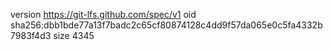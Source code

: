 version https://git-lfs.github.com/spec/v1
oid sha256:dbb1bde77a13f7badc2c65cf80874128c4dd9f57da065e0c5fa4332b7983f4d3
size 4345
